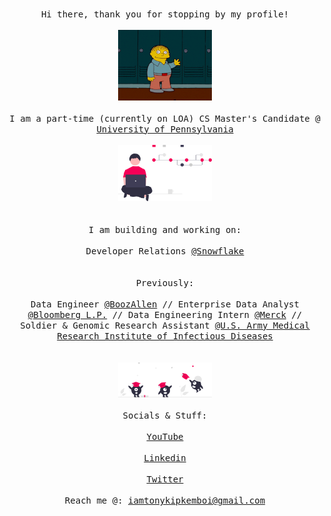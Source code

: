 <p align="center">
  </br>
      <samp>Hi there, thank you for stopping by my profile!</samp>
  </br>
  <samp>
    </br>
      <img src="assets/wav.gif" width="150px"> 
    <br/>
    </br>
      I am a part-time (currently on LOA) CS Master's Candidate @ <a href=https://gradadm.seas.upenn.edu/masters/computer-and-information-technology-mcit-online/ target="blank">University of Pennsylvania</a>
    <br/>
    </br>
      <img src="assets/vc.svg" width="150px">
    </br>
  </br>
      </br>I am building and working on:<br/>
      </br>
            Developer Relations <a href=https://www.snowflake.com/en/ target="blank">@Snowflake</a>
  <br/>
  </br>
      </br>Previously:<br/>
      </br>
           Data Engineer <a href=https://www.boozallen.com/ target="blank">@BoozAllen</a>
           // Enterprise Data Analyst <a href=https://www.bloomberg.com/company/ target="blank">@Bloomberg L.P.</a>
           // Data Engineering Intern <a href=https://www.merck.com/ target="blank">@Merck</a>
           // Soldier & Genomic Research Assistant <a href=https://usamriid.health.mil/ target="blank">@U.S. Army Medical Research Institute of Infectious Diseases</a>
  <br/>
  
  </samp>
  <br/>
  </div>
    </br>
      <img src="assets/col.svg" width="150px"> 
    <br/>
  <samp></br> Socials & Stuff: <br/></samp>
  </br>
    <a href="https://www.youtube.com/@tonykipkemboi" target="blank"><samp>YouTube</samp></a>
  </br>
  </br>
    <a href="https://www.linkedin.com/in/tonykipkemboi/" target="blank"><samp>Linkedin</samp></a>
  </br>
  </br>
    <a href="https://twitter.com/tonykipkemboi" target="blank"><samp>Twitter</samp></a>
  </br>
  <samp>
  </br>
      Reach me @: <a href=mailto:iamtonykipkemboi@gmail.com target="blank">iamtonykipkemboi@gmail.com</a>
  <br/>
  </samp>
</p>
